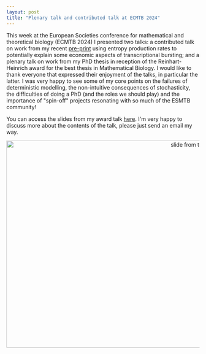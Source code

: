 ```yaml
---
layout: post
title: "Plenary talk and contributed talk at ECMTB 2024"
---
```


This week at the European Societies conference for mathematical and theoretical biology (ECMTB 2024) I presented two talks: a contributed talk on work from my recent [pre-print](https://arxiv.org/abs/2405.12897) using entropy production rates to potentially explain some economic aspects of transcriptional bursting; and a plenary talk on work from my PhD thesis in reception of the Reinhart-Heinrich award for the best thesis in Mathematical Biology. I would like to thank everyone that expressed their enjoyment of the talks, in particular the latter. I was very happy to see some of my core points on the failures of deterministic modelling, the non-intuitive consequences of stochasticity, the difficulties of doing a PhD (and the roles we should play) and the importance of "spin-off" projects resonating with so much of the ESMTB community!

You can access the slides from my award talk [here](https://docs.google.com/presentation/d/1m6kPdZRNR-LoytKl_DiLxalhyJ0WI_STb-sLuvnZN9E/edit?usp=sharing). I'm very happy to discuss more about the contents of the talk, please just send an email my way.

<div style="text-align: center;">
  <img src="https://jamesholehouse.github.io/_posts/slide-from-RH-talk.png" alt="slide from the talk" title="" width="960" height="540">
</div>
